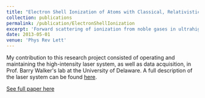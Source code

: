 ```yaml
---
title: "Electron Shell Ionization of Atoms with Classical, Relativistic Scattering"
collection: publications
permalink: /publication/ElectronShellIonization
excerpt: 'Forward scattering of ionization from noble gases in ultrahigh intensities of 2×1019 W/cm2 is investigated. The observed strongly forward scattered photoionization is in agreement with classical field scattering employing the full nonparaxial laser field.'
date: 2013-05-01
venue: 'Phys Rev Lett'
---
```


My contribution to this research project consisted of operating and maintaining the high-intensity laser system, as well as data acquisition, in Prof. Barry Walker's lab at the University of Delaware. A full description of the laser system can be found [here](https://sites.udel.edu/bcwalker/research/). 

[See full paper here](https://journals.aps.org/prl/abstract/10.1103/PhysRevLett.110.203003)
